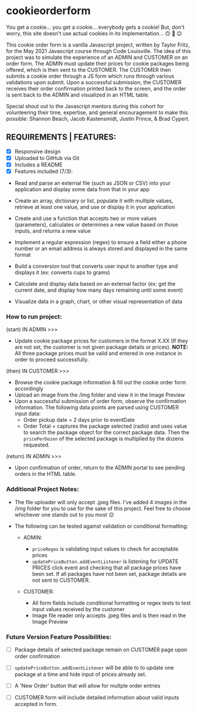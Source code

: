 # cookieorderform
You get a cookie... you get a cookie... everybody gets a cookie! But, don't worry, this site doesn't use actual cookies in its implementation... :upside_down_face: :rofl: :wink:

This cookie order form is a vanilla Javascript project, written by Taylor Fritz, for the May 2021 Javascript course through Code Louisville. The idea of this project was to simulate the experience of an ADMIN and CUSTOMER on an order form. The ADMIN must update their prices for cookie packages being offered, which is then sent to the CUSTOMER. The CUSTOMER then submits a cookie order through a JS form which runs through various validations upon submit. Upon a successful submission, the CUSTOMER receives their order confirmation printed back to the screen, and the order is sent back to the ADMIN and visualized in an HTML table. 

Special shout out to the Javascript mentors during this cohort for volunteering their time, expertise, and general encouragement to make this possible: Shannon Beach, Jacob Kastensmidt, Justin Prince, & Brad Cypert.

REQUIREMENTS | FEATURES:
--
- [x] Responsive design
- [x] Uploaded to GitHub via Git
- [x] Includes a README 
- [x] Features included (7/3):

- Read and parse an external file (such as JSON or CSV) into your application and display some data from that in your app
    
- Create an array, dictionary or list, populate it with multiple values, retrieve at least one value, and use or display it in your application

- Create and use a function that accepts two or more values (parameters), calculates or determines a new value based on those inputs, and returns a new value

- Implement a regular expression (regex) to ensure a field either a phone number or an email address is always stored and displayed in the same format

- Build a conversion tool that converts user input to another type and displays it (ex: converts cups to grams)

- Calculate and display data based on an external factor (ex: get the current date, and display how many days remaining until some event)

- Visualize data in a graph, chart, or other visual representation of data

### How to run project: ###
(start) IN ADMIN >>>
- Update cookie package prices for customers in the format X.XX (If they are not set, the customer is not given package details or prices).
**NOTE:** All three package prices must be valid and entered in one instance in order to proceed successfully. 

(then) IN CUSTOMER >>>
- Browse the cookie package information & fill out the cookie order form accordingly
- Upload an image from the /img folder and view it in the Image Preview
- Upon a successful submission of order form, observe the confirmation information. The following data points are parsed using CUSTOMER input data: 
    - Order pickup date = 2 days prior to eventDate
    - Order Total = captures the package selected (radio) and uses value to search the package object for the correct package data. Then the `pricePerDozen` of the selected package is multiplied by the dozens requested.

(return) IN ADMIN >>>
- Upon confirmation of order, return to the ADMIN portal to see pending orders in the HTML table.


### Additional Project Notes: ###
   - The file uploader will only accept .jpeg files. I've added 4 images in the /img folder for you to use for the sake of this project. Feel free to choose whichever one stands out to you most :wink:
   
   - The following can be tested against validation or conditional formatting:
        - ADMIN: 
            - `priceRegex` is validating input values to check for acceptable prices
            - `updatePriceButton.addEventListener` is listening for UPDATE PRICES click event and checking that all package prices have been set. If all packages have not been set, package details are not sent to CUSTOMER. 

        - CUSTOMER: 
            - All form fields include conditional formatting or regex tests to test input values received by the customer
            - Image file reader only accepts .jpeg files and is then read in the Image Preview


### Future Version Feature Possibilities: ###
- [ ] Package details of selected package remain on CUSTOMER page upon order confirmation
- [ ] `updatePriceButton.addEventListener` will be able to to update one package at a time and hide input of prices already set. 
- [ ] A 'New Order' button that will allow for multple order entries
- [ ] CUSTOMER form will include detailed information about valid inputs accepted in form.



